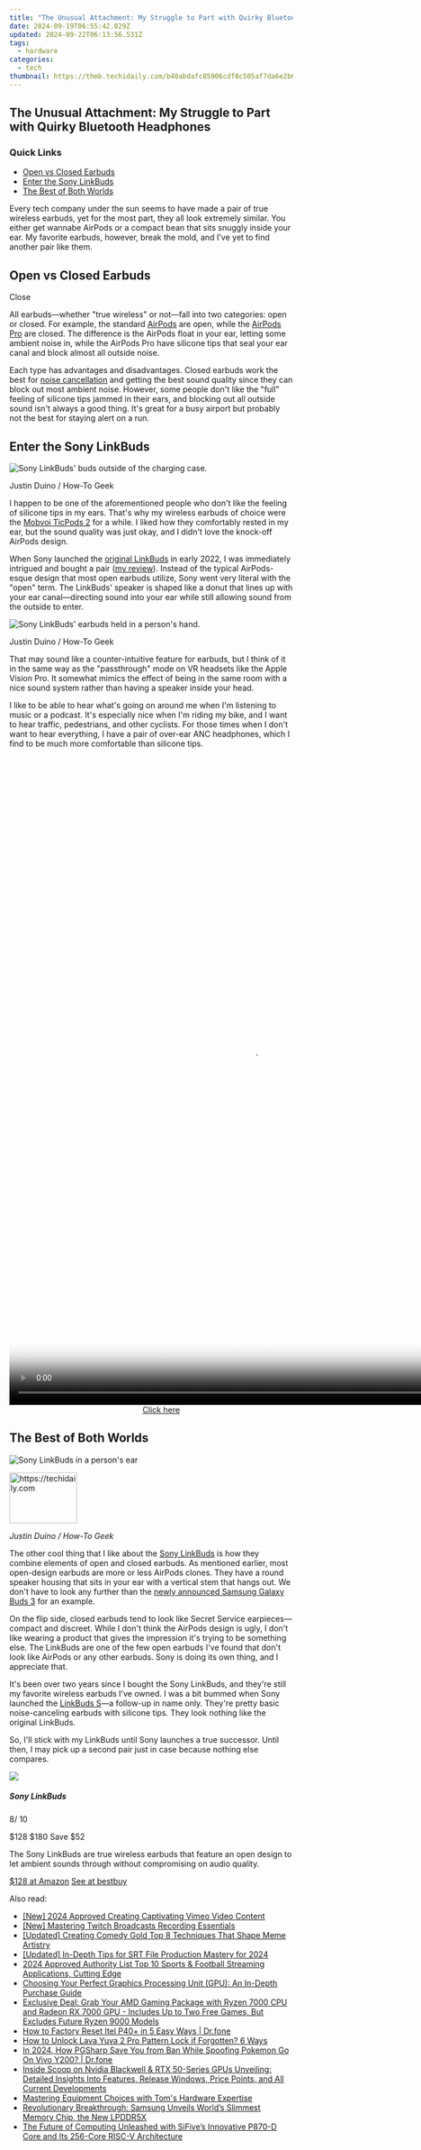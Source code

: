 ```yaml
---
title: "The Unusual Attachment: My Struggle to Part with Quirky Bluetooth Headphones"
date: 2024-09-19T06:55:42.029Z
updated: 2024-09-22T06:13:56.531Z
tags:
  - hardware
categories:
  - tech
thumbnail: https://thmb.techidaily.com/b40abdafc85906cdf8c505af7da6e2b6de5b2e3882be4cc44ae2eb5b5e3f9c4a.jpg
---
```


## The Unusual Attachment: My Struggle to Part with Quirky Bluetooth Headphones

### Quick Links

* [Open vs Closed Earbuds](https://extra-hints.techidaily.com/updated-a-closer-look-ffmpeg-for-pristine-audio-extraction/)
* [Enter the Sony LinkBuds](https://extra-resources.techidaily.com/in-2024-a-step-by-step-approach-to-typography-addition-in-ae/)
* [The Best of Both Worlds](https://facebook-record-videos.techidaily.com/updated-in-2024-deceptions-toll-consequences-of-fake-supporters-in-video-markets/)

 Every tech company under the sun seems to have made a pair of true wireless earbuds, yet for the most part, they all look extremely similar. You either get wannabe AirPods or a compact bean that sits snuggly inside your ear. My favorite earbuds, however, break the mold, and I've yet to find another pair like them.

##  Open vs Closed Earbuds

Close 

 All earbuds—whether "true wireless" or not—fall into two categories: open or closed. For example, the standard [AirPods](https://games-able.techidaily.com/winning-the-wargame-7-crucial-fps-game-adjustments/) are open, while the [AirPods Pro](https://vimeo-videos.techidaily.com/new-in-2024-cutting-edge-techniques-for-rapid-thumbnail-assembly/) are closed. The difference is the AirPods float in your ear, letting some ambient noise in, while the AirPods Pro have silicone tips that seal your ear canal and block almost all outside noise.

 Each type has advantages and disadvantages. Closed earbuds work the best for [noise cancellation](https://facebook-clips.techidaily.com/updated-step-by-step-sharing-twitch-on-your-fb-page-for-2024/) and getting the best sound quality since they can block out most ambient noise. However, some people don't like the "full" feeling of silicone tips jammed in their ears, and blocking out all outside sound isn't always a good thing. It's great for a busy airport but probably not the best for staying alert on a run.

##  Enter the Sony LinkBuds

![Sony LinkBuds' buds outside of the charging case.](https://static1.howtogeekimages.com/wordpress/wp-content/uploads/2022/04/Sony-LinkBuds-buds-outside-of-the-charging-case.jpg) 

Justin Duino / How-To Geek

 I happen to be one of the aforementioned people who don't like the feeling of silicone tips in my ears. That's why my wireless earbuds of choice were the [Mobvoi TicPods 2](https://www.xda-developers.com/ticpods-2-pro-review-tic-ing-the-right-boxes/) for a while. I liked how they comfortably rested in my ear, but the sound quality was just okay, and I didn't love the knock-off AirPods design.

 When Sony launched the [original LinkBuds](https://www.amazon.com/Sony-LinkBuds-Wireless-Headphones-Open-Ring/dp/B09QNLR4GD?tag=hotoge-20&ascsubtag=UUhtgUeUpU2004725&asc%5Frefurl=https%3A%2F%2Fwww.howtogeek.com%2Fwhy-i-cant-let-go-of-these-weird-wireless-earbuds%2F&asc%5Fcampaign=Evergreen) in early 2022, I was immediately intrigued and bought a pair ([my review](https://howto.techidaily.com/fix-unfortunately-settings-has-stopped-on-nokia-xr21-quickly-drfone-by-drfone-fix-android-problems-fix-android-problems/)). Instead of the typical AirPods-esque design that most open earbuds utilize, Sony went very literal with the "open" term. The LinkBuds' speaker is shaped like a donut that lines up with your ear canal—directing sound into your ear while still allowing sound from the outside to enter.

![Sony LinkBuds' earbuds held in a person's hand.](https://static1.howtogeekimages.com/wordpress/wp-content/uploads/2022/04/Sony-LinkBuds-earbuds-held-in-a-persons-hand.jpg) 

Justin Duino / How-To Geek

 That may sound like a counter-intuitive feature for earbuds, but I think of it in the same way as the "passthrough" mode on VR headsets like the Apple Vision Pro. It somewhat mimics the effect of being in the same room with a nice sound system rather than having a speaker inside your head.

 I like to be able to hear what's going on around me when I'm listening to music or a podcast. It's especially nice when I'm riding my bike, and I want to hear traffic, pedestrians, and other cyclists. For those times when I don't want to hear everything, I have a pair of over-ear ANC headphones, which I find to be much more comfortable than silicone tips.

<!-- affiliate ads begin -->
<span id="1542129">
					<video width="864" height="1152" style="cursor:pointer"
           poster="//a.impactradius-go.com/display-clicktoplayimage/1542129.png"
           onclick="if(!this.playClicked){this.play();this.setAttribute('controls',true);this.playClicked=true;}">
	   <source src="//a.impactradius-go.com/display-ad/16836-1542129">
	   <img src="//a.impactradius-go.com/display-clicktoplayimage/1542129.png" style="border: none; height: 100%; width: 100%; object-fit: contain">
	</video>
	<div style="width:540px;text-align:center"><a href="javascript:window.open(decodeURIComponent('https%3A%2F%2F25home.pxf.io%2Fc%2F5597632%2F1542129%2F16836'), '_blank');void(0);">Click here</a></div>
</span>
<img height="0" width="0" src="https://imp.pxf.io/i/5597632/1542129/16836" style="position:absolute;visibility:hidden;" border="0" />
<!-- affiliate ads end -->

##  The Best of Both Worlds

![Sony LinkBuds in a person's ear](https://static1.howtogeekimages.com/wordpress/wp-content/uploads/2022/04/Sony-LinkBuds-in-a-persons-ear.jpg) 

<!-- affiliate ads begin -->
<a href="https://bluettifr.pxf.io/c/5597632/2145079/17095" target="_top" id="2145079">
  <img src="//a.impactradius-go.com/display-ad/17095-2145079" border="0" alt="https://techidaily.com" width="120" height="90"/>
</a>
<img height="0" width="0" src="https://bluettifr.pxf.io/i/5597632/2145079/17095" style="position:absolute;visibility:hidden;" border="0" />
<!-- affiliate ads end -->

_Justin Duino / How-To Geek_

 The other cool thing that I like about the [Sony LinkBuds](https://www.amazon.com/Sony-LinkBuds-Wireless-Headphones-Open-Ring/dp/B09QNLR4GD?tag=hotoge-20&ascsubtag=UUhtgUeUpU2004725&asc%5Frefurl=https%3A%2F%2Fwww.howtogeek.com%2Fwhy-i-cant-let-go-of-these-weird-wireless-earbuds%2F&asc%5Fcampaign=Evergreen) is how they combine elements of open and closed earbuds. As mentioned earlier, most open-design earbuds are more or less AirPods clones. They have a round speaker housing that sits in your ear with a vertical stem that hangs out. We don't have to look any further than the [newly announced Samsung Galaxy Buds 3](https://youtube-tips.techidaily.com/o-select-a-youtube-gaming-introduction-maker-free-or-paid-edition-for-2024/) for an example.

 On the flip side, closed earbuds tend to look like Secret Service earpieces—compact and discreet. While I don't think the AirPods design is ugly, I don't like wearing a product that gives the impression it's trying to be something else. The LinkBuds are one of the few open earbuds I've found that don't look like AirPods or any other earbuds. Sony is doing its own thing, and I appreciate that.

 It's been over two years since I bought the Sony LinkBuds, and they're still my favorite wireless earbuds I've owned. I was a bit bummed when Sony launched the [LinkBuds S](https://www.amazon.com/Sony-LinkBuds-Wireless-Canceling-Headphones/dp/B09YL76VSR?tag=hotoge-20&ascsubtag=UUhtgUeUpU2004725&asc%5Frefurl=https%3A%2F%2Fwww.howtogeek.com%2Fwhy-i-cant-let-go-of-these-weird-wireless-earbuds%2F&asc%5Fcampaign=Evergreen)—a follow-up in name only. They're pretty basic noise-canceling earbuds with silicone tips. They look nothing like the original LinkBuds.

 So, I'll stick with my LinkBuds until Sony launches a true successor. Until then, I may pick up a second pair just in case because nothing else compares.

![](https://static1.howtogeekimages.com/wordpress/wp-content/uploads/2023/06/21hmm81jubl-_sl500_.jpg) 

#####  Sony LinkBuds

8/ 10 

$128 $180 Save $52 

The Sony LinkBuds are true wireless earbuds that feature an open design to let ambient sounds through without compromising on audio quality.

[$128 at Amazon](http://www.amazon.com/dp/B09QNLR4GD?tag=hotoge-20&ascsubtag=UUhtgUeUpU2004725&asc%5Frefurl=https%3A%2F%2Fwww.howtogeek.com%2Fwhy-i-cant-let-go-of-these-weird-wireless-earbuds%2F&asc%5Fcampaign=Evergreen) [See at bestbuy](https://shop-links.co/link/?exclusive=1&publisher_slug=itechdaily19598&url=https%3A%2F%2Fwww.bestbuy.com%2Fsite%2Fsony-linkbuds-true-wireless-open-ear-earbuds-white%2F6493583.p%3FskuId%3D6493583)

<ins class="adsbygoogle"
     style="display:block"
     data-ad-format="autorelaxed"
     data-ad-client="ca-pub-7571918770474297"
     data-ad-slot="1223367746"></ins>

<ins class="adsbygoogle"
     style="display:block"
     data-ad-client="ca-pub-7571918770474297"
     data-ad-slot="8358498916"
     data-ad-format="auto"
     data-full-width-responsive="true"></ins>

<span class="atpl-alsoreadstyle">Also read:</span>
<div><ul>
<li><a href="https://vimeo-videos.techidaily.com/new-2024-approved-creating-captivating-vimeo-video-content/"><u>[New] 2024 Approved Creating Captivating Vimeo Video Content</u></a></li>
<li><a href="https://video-capture.techidaily.com/new-mastering-twitch-broadcasts-recording-essentials/"><u>[New] Mastering Twitch Broadcasts Recording Essentials</u></a></li>
<li><a href="https://fox-links.techidaily.com/updated-creating-comedy-gold-top-8-techniques-that-shape-meme-artistry/"><u>[Updated] Creating Comedy Gold Top 8 Techniques That Shape Meme Artistry</u></a></li>
<li><a href="https://article-files.techidaily.com/updated-in-depth-tips-for-srt-file-production-mastery-for-2024/"><u>[Updated] In-Depth Tips for SRT File Production Mastery for 2024</u></a></li>
<li><a href="https://extra-tips.techidaily.com/2024-approved-authority-list-top-10-sports-and-football-streaming-applications-cutting-edge/"><u>2024 Approved Authority List Top 10 Sports & Football Streaming Applications, Cutting Edge</u></a></li>
<li><a href="https://hardware-tips.techidaily.com/choosing-your-perfect-graphics-processing-unit-gpu-an-in-depth-purchase-guide/"><u>Choosing Your Perfect Graphics Processing Unit (GPU): An In-Depth Purchase Guide</u></a></li>
<li><a href="https://hardware-tips.techidaily.com/exclusive-deal-grab-your-amd-gaming-package-with-ryzen-7000-cpu-and-radeon-rx-7000-gpu-includes-up-to-two-free-games-but-excludes-future-ryzen-9000-models.m9/"><u>Exclusive Deal: Grab Your AMD Gaming Package with Ryzen 7000 CPU and Radeon RX 7000 GPU - Includes Up to Two Free Games, But Excludes Future Ryzen 9000 Models</u></a></li>
<li><a href="https://techidaily.com/how-to-factory-reset-itel-p40plus-in-5-easy-ways-drfone-by-drfone-reset-android-reset-android/"><u>How to Factory Reset Itel P40+ in 5 Easy Ways | Dr.fone</u></a></li>
<li><a href="https://android-unlock.techidaily.com/how-to-unlock-lava-yuva-2-pro-pattern-lock-if-forgotten-6-ways-by-drfone-android/"><u>How to Unlock Lava Yuva 2 Pro Pattern Lock if Forgotten? 6 Ways</u></a></li>
<li><a href="https://change-location.techidaily.com/in-2024-how-pgsharp-save-you-from-ban-while-spoofing-pokemon-go-on-vivo-y200-drfone-by-drfone-virtual-android/"><u>In 2024, How PGSharp Save You from Ban While Spoofing Pokemon Go On Vivo Y200? | Dr.fone</u></a></li>
<li><a href="https://hardware-tips.techidaily.com/inside-scoop-on-nvidia-blackwell-and-rtx-50-series-gpus-unveiling-detailed-insights-into-features-release-windows-price-points-and-all-current-developments.2/"><u>Inside Scoop on Nvidia Blackwell & RTX 50-Series GPUs Unveiling: Detailed Insights Into Features, Release Windows, Price Points, and All Current Developments</u></a></li>
<li><a href="https://hardware-tips.techidaily.com/mastering-equipment-choices-with-toms-hardware-expertise/"><u>Mastering Equipment Choices with Tom's Hardware Expertise</u></a></li>
<li><a href="https://hardware-tips.techidaily.com/revolutionary-breakthrough-samsung-unveils-worlds-slimmest-memory-chip-the-new-lpddr5x/"><u>Revolutionary Breakthrough: Samsung Unveils World’s Slimmest Memory Chip, the New LPDDR5X</u></a></li>
<li><a href="https://hardware-tips.techidaily.com/the-future-of-computing-unleashed-with-sifives-innovative-p870-d-core-and-its-256-core-risc-v-architecture/"><u>The Future of Computing Unleashed with SiFive’s Innovative P870-D Core and Its 256-Core RISC-V Architecture</u></a></li>
</ul></div>


